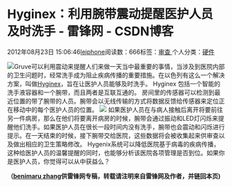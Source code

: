 
# Hyginex：利用腕带震动提醒医护人员及时洗手 - 雷锋网 - CSDN博客


2012年08月23日 15:06:46[leiphone](https://me.csdn.net/leiphone)阅读数：666标签：[审查																](https://so.csdn.net/so/search/s.do?q=审查&t=blog)个人分类：[硬件																](https://blog.csdn.net/leiphone/article/category/877730)


![](http://www.leiphone.com/wp-content/uploads/2012/08/digital-hyginex-bracelets-f-76762-150x150.jpg)Gruve可以利用震动来提醒人们来做一天当中最重要的事情，当涉及到医院内部的卫生问题时，经常洗手成为阻止疾病传播的重要措施。在以色列有这么一个解决方案，叫做[Hyginex](http://www.hyginex.com/)，旨在让医护人员能够及时洗手。
Hyginex 包括一个智能的洗手液容器和一个腕带，而且两者是互联互通的。
房间里的传感器可以检测到最近位置的带了腕带的人员。腕带会以无线传输的方式将数据反馈给传感器来定位正在移动中的每个医护人员的位置。
![](http://www.leiphone.com/wp-content/uploads/2012/08/hygenix.jpg)
如果医护人员在与病人接触后离开将要前往另一件病房，那么在他们将要离开病房的时候，腕带会通过振动和LED灯闪烁来提醒他们洗手。如果医护人员在很长一段时间内没有洗手，腕带也会震动和闪烁进行提示。在一天结束的时候，接下腕带交给医院，这些数据将会被收集起来供审查以及做出相应的卫生策略修改。
Hygenix系统可以降低医院基于病毒的疾病传播，这种给医护人员的温馨提醒的同时，也能够分析该医院各项管理是否到位。如果你是医护人员，你觉得可以从中获益么？

**（****[benimaru
 zhang](http://www.leiphone.com/author/zhc)****供****雷锋网****专稿，转载请注明来自雷锋网及作者，并链回本页)**

